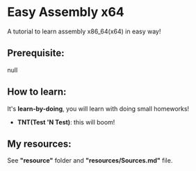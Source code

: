 # Easy Assembly x64
A tutorial to learn assembly x86_64(x64) in easy way!

## Prerequisite:
null

## How to learn:
It's **learn-by-doing**, you will learn with doing small homeworks!
- **TNT(Test 'N Test)**: this will boom!

## My resources:
See **"resource"** folder and **"resources/Sources.md"** file.

